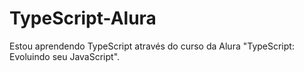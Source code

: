 # TypeScript-Alura

Estou aprendendo TypeScript através do curso da Alura "TypeScript: Evoluindo seu JavaScript".
